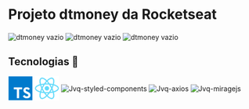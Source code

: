 # Projeto dtmoney da Rocketseat

<div display="flex">
  <img align="center" alt="dtmoney vazio" width="400" src="https://user-images.githubusercontent.com/66926989/162601263-de2c1c87-bd1c-4593-b137-f18d28806e44.png" />
  <img align="center" alt="dtmoney vazio" width="400" src="https://user-images.githubusercontent.com/66926989/162601265-11dea574-6387-4838-93cc-13bd66868c08.png" />
  <img align="center" alt="dtmoney vazio" width="400" src="https://user-images.githubusercontent.com/66926989/162601267-cb1964cf-73f3-443f-a34f-5ec26123a643.png" />
</div>

## Tecnologias 🚀

<div>
  <img align="center" alt="Jvq-TS" width="50" src="https://raw.githubusercontent.com/devicons/devicon/master/icons/typescript/typescript-original.svg"/>
  <img align="center" alt="Jvq-ReactJS" width="50" src="https://raw.githubusercontent.com/devicons/devicon/master/icons/react/react-original.svg"/>
  <img align="center" alt="Jvq-styled-components" width="50" src="https://user-images.githubusercontent.com/66926989/162601552-c0bd5f4f-58b9-464d-b17e-b98b2ad6fc30.png"/>
  <img align="center" alt="Jvq-axios" width="50" src="https://user-images.githubusercontent.com/66926989/162601642-2e21cfba-8c51-4665-8af7-aeab94ba56d1.png"/>
  <img align="center" alt="Jvq-miragejs" width="50" src="https://user-images.githubusercontent.com/66926989/162601660-1a5af9e5-15c6-421e-a1ac-3859b74bd829.png"/>
</div>